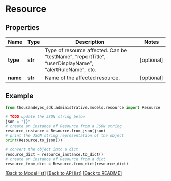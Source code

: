 # Resource


## Properties

Name | Type | Description | Notes
------------ | ------------- | ------------- | -------------
**type** | **str** | Type of resource affected. Can be “testName”, “reportTitle”, “userDisplayName”, “alertRuleName”, etc. | [optional] 
**name** | **str** | Name of the affected resource. | [optional] 

## Example

```python
from thousandeyes_sdk.administrative.models.resource import Resource

# TODO update the JSON string below
json = "{}"
# create an instance of Resource from a JSON string
resource_instance = Resource.from_json(json)
# print the JSON string representation of the object
print(Resource.to_json())

# convert the object into a dict
resource_dict = resource_instance.to_dict()
# create an instance of Resource from a dict
resource_from_dict = Resource.from_dict(resource_dict)
```
[[Back to Model list]](../README.md#documentation-for-models) [[Back to API list]](../README.md#documentation-for-api-endpoints) [[Back to README]](../README.md)


